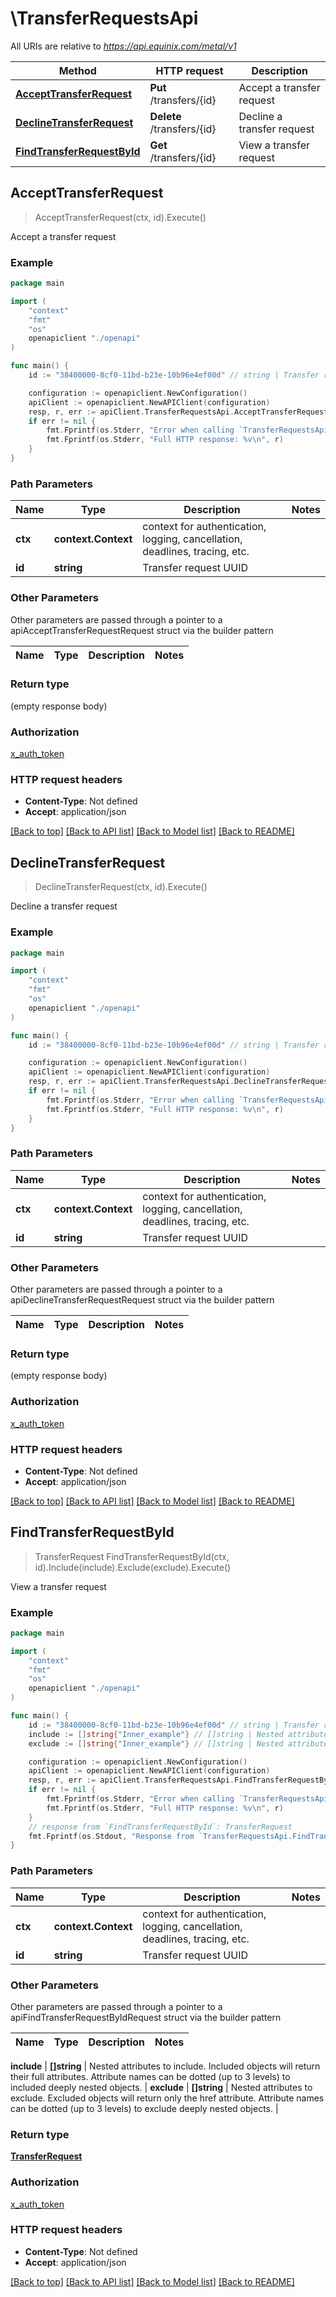 # \TransferRequestsApi

All URIs are relative to *https://api.equinix.com/metal/v1*

Method | HTTP request | Description
------------- | ------------- | -------------
[**AcceptTransferRequest**](TransferRequestsApi.md#AcceptTransferRequest) | **Put** /transfers/{id} | Accept a transfer request
[**DeclineTransferRequest**](TransferRequestsApi.md#DeclineTransferRequest) | **Delete** /transfers/{id} | Decline a transfer request
[**FindTransferRequestById**](TransferRequestsApi.md#FindTransferRequestById) | **Get** /transfers/{id} | View a transfer request



## AcceptTransferRequest

> AcceptTransferRequest(ctx, id).Execute()

Accept a transfer request



### Example

```go
package main

import (
    "context"
    "fmt"
    "os"
    openapiclient "./openapi"
)

func main() {
    id := "38400000-8cf0-11bd-b23e-10b96e4ef00d" // string | Transfer request UUID

    configuration := openapiclient.NewConfiguration()
    apiClient := openapiclient.NewAPIClient(configuration)
    resp, r, err := apiClient.TransferRequestsApi.AcceptTransferRequest(context.Background(), id).Execute()
    if err != nil {
        fmt.Fprintf(os.Stderr, "Error when calling `TransferRequestsApi.AcceptTransferRequest``: %v\n", err)
        fmt.Fprintf(os.Stderr, "Full HTTP response: %v\n", r)
    }
}
```

### Path Parameters


Name | Type | Description  | Notes
------------- | ------------- | ------------- | -------------
**ctx** | **context.Context** | context for authentication, logging, cancellation, deadlines, tracing, etc.
**id** | **string** | Transfer request UUID | 

### Other Parameters

Other parameters are passed through a pointer to a apiAcceptTransferRequestRequest struct via the builder pattern


Name | Type | Description  | Notes
------------- | ------------- | ------------- | -------------


### Return type

 (empty response body)

### Authorization

[x_auth_token](../README.md#x_auth_token)

### HTTP request headers

- **Content-Type**: Not defined
- **Accept**: application/json

[[Back to top]](#) [[Back to API list]](../README.md#documentation-for-api-endpoints)
[[Back to Model list]](../README.md#documentation-for-models)
[[Back to README]](../README.md)


## DeclineTransferRequest

> DeclineTransferRequest(ctx, id).Execute()

Decline a transfer request



### Example

```go
package main

import (
    "context"
    "fmt"
    "os"
    openapiclient "./openapi"
)

func main() {
    id := "38400000-8cf0-11bd-b23e-10b96e4ef00d" // string | Transfer request UUID

    configuration := openapiclient.NewConfiguration()
    apiClient := openapiclient.NewAPIClient(configuration)
    resp, r, err := apiClient.TransferRequestsApi.DeclineTransferRequest(context.Background(), id).Execute()
    if err != nil {
        fmt.Fprintf(os.Stderr, "Error when calling `TransferRequestsApi.DeclineTransferRequest``: %v\n", err)
        fmt.Fprintf(os.Stderr, "Full HTTP response: %v\n", r)
    }
}
```

### Path Parameters


Name | Type | Description  | Notes
------------- | ------------- | ------------- | -------------
**ctx** | **context.Context** | context for authentication, logging, cancellation, deadlines, tracing, etc.
**id** | **string** | Transfer request UUID | 

### Other Parameters

Other parameters are passed through a pointer to a apiDeclineTransferRequestRequest struct via the builder pattern


Name | Type | Description  | Notes
------------- | ------------- | ------------- | -------------


### Return type

 (empty response body)

### Authorization

[x_auth_token](../README.md#x_auth_token)

### HTTP request headers

- **Content-Type**: Not defined
- **Accept**: application/json

[[Back to top]](#) [[Back to API list]](../README.md#documentation-for-api-endpoints)
[[Back to Model list]](../README.md#documentation-for-models)
[[Back to README]](../README.md)


## FindTransferRequestById

> TransferRequest FindTransferRequestById(ctx, id).Include(include).Exclude(exclude).Execute()

View a transfer request



### Example

```go
package main

import (
    "context"
    "fmt"
    "os"
    openapiclient "./openapi"
)

func main() {
    id := "38400000-8cf0-11bd-b23e-10b96e4ef00d" // string | Transfer request UUID
    include := []string{"Inner_example"} // []string | Nested attributes to include. Included objects will return their full attributes. Attribute names can be dotted (up to 3 levels) to included deeply nested objects. (optional)
    exclude := []string{"Inner_example"} // []string | Nested attributes to exclude. Excluded objects will return only the href attribute. Attribute names can be dotted (up to 3 levels) to exclude deeply nested objects. (optional)

    configuration := openapiclient.NewConfiguration()
    apiClient := openapiclient.NewAPIClient(configuration)
    resp, r, err := apiClient.TransferRequestsApi.FindTransferRequestById(context.Background(), id).Include(include).Exclude(exclude).Execute()
    if err != nil {
        fmt.Fprintf(os.Stderr, "Error when calling `TransferRequestsApi.FindTransferRequestById``: %v\n", err)
        fmt.Fprintf(os.Stderr, "Full HTTP response: %v\n", r)
    }
    // response from `FindTransferRequestById`: TransferRequest
    fmt.Fprintf(os.Stdout, "Response from `TransferRequestsApi.FindTransferRequestById`: %v\n", resp)
}
```

### Path Parameters


Name | Type | Description  | Notes
------------- | ------------- | ------------- | -------------
**ctx** | **context.Context** | context for authentication, logging, cancellation, deadlines, tracing, etc.
**id** | **string** | Transfer request UUID | 

### Other Parameters

Other parameters are passed through a pointer to a apiFindTransferRequestByIdRequest struct via the builder pattern


Name | Type | Description  | Notes
------------- | ------------- | ------------- | -------------

 **include** | **[]string** | Nested attributes to include. Included objects will return their full attributes. Attribute names can be dotted (up to 3 levels) to included deeply nested objects. | 
 **exclude** | **[]string** | Nested attributes to exclude. Excluded objects will return only the href attribute. Attribute names can be dotted (up to 3 levels) to exclude deeply nested objects. | 

### Return type

[**TransferRequest**](TransferRequest.md)

### Authorization

[x_auth_token](../README.md#x_auth_token)

### HTTP request headers

- **Content-Type**: Not defined
- **Accept**: application/json

[[Back to top]](#) [[Back to API list]](../README.md#documentation-for-api-endpoints)
[[Back to Model list]](../README.md#documentation-for-models)
[[Back to README]](../README.md)

